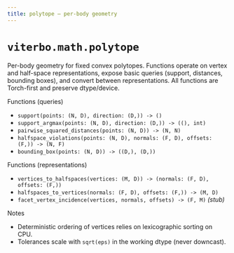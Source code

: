 ```yaml
---
title: polytope — per-body geometry
---
```


# `viterbo.math.polytope`

Per-body geometry for fixed convex polytopes. Functions operate on vertex and
half-space representations, expose basic queries (support, distances, bounding
boxes), and convert between representations. All functions are Torch-first and
preserve dtype/device.

Functions (queries)

- `support(points: (N, D), direction: (D,)) -> ()`
- `support_argmax(points: (N, D), direction: (D,)) -> ((), int)`
- `pairwise_squared_distances(points: (N, D)) -> (N, N)`
- `halfspace_violations(points: (N, D), normals: (F, D), offsets: (F,)) -> (N, F)`
- `bounding_box(points: (N, D)) -> ((D,), (D,))`

Functions (representations)

- `vertices_to_halfspaces(vertices: (M, D)) -> (normals: (F, D), offsets: (F,))`
- `halfspaces_to_vertices(normals: (F, D), offsets: (F,)) -> (M, D)`
- `facet_vertex_incidence(vertices, normals, offsets) -> (F, M)` *(stub)*

Notes

- Deterministic ordering of vertices relies on lexicographic sorting on CPU.
- Tolerances scale with `sqrt(eps)` in the working dtype (never downcast).

